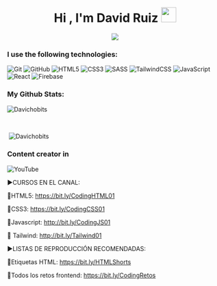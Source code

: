
<h1 align="center"><b>Hi , I'm David Ruiz </b><img src="https://media.giphy.com/media/hvRJCLFzcasrR4ia7z/giphy.gif" width="35"></h1>

<p align="center">
  <a href="https://github.com/DenverCoder1/readme-typing-svg"><img src="https://readme-typing-svg.herokuapp.com?font=Time+New+Roman&color=cyan&size=25&center=true&vCenter=true&width=600&height=100&lines=Frontend+Developer..&hearts;++;YouTube+content+creator."></a>
</p>

### I use the following technologies:
![Git](https://img.shields.io/badge/git-%23F05033.svg?style=for-the-badge&logo=git&logoColor=white)
![GitHub](https://img.shields.io/badge/github-%23121011.svg?style=for-the-badge&logo=github&logoColor=white)
![HTML5](https://img.shields.io/badge/html5-%23E34F26.svg?style=for-the-badge&logo=html5&logoColor=white)
![CSS3](https://img.shields.io/badge/css3-%231572B6.svg?style=for-the-badge&logo=css3&logoColor=white)
![SASS](https://img.shields.io/badge/SASS-hotpink.svg?style=for-the-badge&logo=SASS&logoColor=white)
![TailwindCSS](https://img.shields.io/badge/tailwindcss-%2338B2AC.svg?style=for-the-badge&logo=tailwind-css&logoColor=white)
![JavaScript](https://img.shields.io/badge/javascript-%23323330.svg?style=for-the-badge&logo=javascript&logoColor=%23F7DF1E)
![React](https://img.shields.io/badge/react-%2320232a.svg?style=for-the-badge&logo=react&logoColor=%2361DAFB)
![Firebase](https://img.shields.io/badge/firebase-%23039BE5.svg?style=for-the-badge&logo=firebase)

### My Github Stats:

<p><img align="center"
    src="https://github-readme-stats.vercel.app/api/top-langs?username=Davichobits&show_icons=true&locale=en&bg_color=0d1117&text_color=ffffff&layout=compact"
    alt="Davichobits" 
    bg_color=#808080/></p>

<br>

<p>&nbsp;<img align="center" src="https://github-readme-stats.vercel.app/api?username=Davichobits&show_icons=true&locale=en&bg_color=0d1117&text_color=ffffff&repo=convoychat"
    alt="Davichobits" /></p>

### Content creator in

![YouTube](https://img.shields.io/badge/YouTube-%23FF0000.svg?style=for-the-badge&logo=YouTube&logoColor=white)

►CURSOS EN EL CANAL:

📕HTML5: https://bit.ly/CodingHTML01

📘CSS3: https://bit.ly/CodingCSS01

📙Javascript: http://bit.ly/CodingJS01

📔 Tailwind: http://bit.ly/Tailwind01

►LISTAS DE REPRODUCCIÓN RECOMENDADAS:

📒Etiquetas HTML: https://bit.ly/HTMLShorts

📗Todos los retos frontend: https://bit.ly/CodingRetos


<!--
**Davichobits/Davichobits** is a ✨ _special_ ✨ repository because its `README.md` (this file) appears on your GitHub profile.

Here are some ideas to get you started:

- 🔭 I’m currently working on ...
- 🌱 I’m currently learning ...
- 👯 I’m looking to collaborate on ...
- 🤔 I’m looking for help with ...
- 💬 Ask me about ...
- 📫 How to reach me: ...
- 😄 Pronouns: ...
- ⚡ Fun fact: ...
-->
